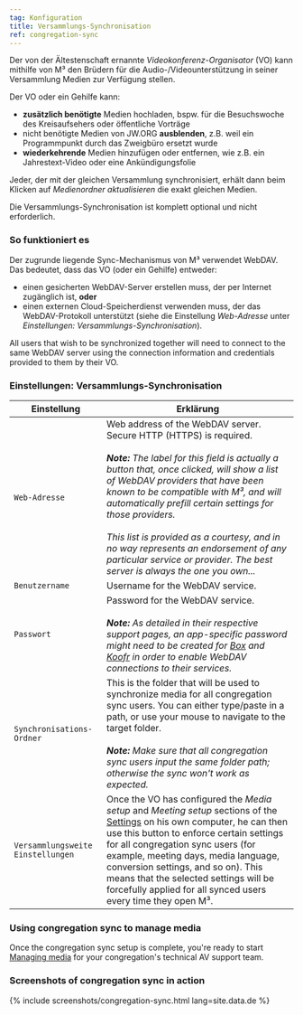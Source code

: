 ```yaml
---
tag: Konfiguration
title: Versammlungs-Synchronisation
ref: congregation-sync
---
```


Der von der Ältestenschaft ernannte *Videokonferenz-Organisator* (VO) kann mithilfe von M³ den Brüdern für die Audio-/Videounterstützung in seiner Versammlung Medien zur Verfügung stellen.

Der VO oder ein Gehilfe kann:

- **zusätzlich benötigte** Medien hochladen, bspw. für die Besuchswoche des Kreisaufsehers oder öffentliche Vorträge
- nicht benötigte Medien von JW.ORG **ausblenden**, z.B. weil ein Programmpunkt durch das Zweigbüro ersetzt wurde
- **wiederkehrende** Medien hinzufügen oder entfernen, wie z.B. ein Jahrestext-Video oder eine Ankündigungsfolie

Jeder, der mit der gleichen Versammlung synchronisiert, erhält dann beim Klicken auf *Medienordner aktualisieren* die exakt gleichen Medien.

Die Versammlungs-Synchronisation ist komplett optional und nicht erforderlich.

### So funktioniert es

Der zugrunde liegende Sync-Mechanismus von M³ verwendet WebDAV. Das bedeutet, dass das VO (oder ein Gehilfe) entweder:

- einen gesicherten WebDAV-Server erstellen muss, der per Internet zugänglich ist, **oder**
- einen externen Cloud-Speicherdienst verwenden muss, der das WebDAV-Protokoll unterstützt (siehe die Einstellung *Web-Adresse* unter *Einstellungen: Versammlungs-Synchronisation*).

All users that wish to be synchronized together will need to connect to the same WebDAV server using the connection information and credentials provided to them by their VO.

### Einstellungen: Versammlungs-Synchronisation

| Einstellung                       | Erklärung                                                                                                                                                                                                                                                                                                                                                                                                                                                                                                            |
| --------------------------------- | -------------------------------------------------------------------------------------------------------------------------------------------------------------------------------------------------------------------------------------------------------------------------------------------------------------------------------------------------------------------------------------------------------------------------------------------------------------------------------------------------------------------- |
| `Web-Adresse`                     | Web address of the WebDAV server. Secure HTTP (HTTPS) is required. <br><br> ***Note:** The label for this field is actually a button that, once clicked, will show a list of WebDAV providers that have been known to be compatible with M³, and will automatically prefill certain settings for those providers. <br><br> This list is provided as a courtesy, and in no way represents an endorsement of any particular service or provider. The best server is always the one you own...* |
| `Benutzername`                    | Username for the WebDAV service.                                                                                                                                                                                                                                                                                                                                                                                                                                                                                     |
| `Passwort`                        | Password for the WebDAV service. <br><br> ***Note:** As detailed in their respective support pages, an app-specific password might need to be created for [Box](https://support.box.com/hc/en-us/articles/360043696414-WebDAV-with-Box) and [Koofr](https://koofr.eu/help/koofr_with_webdav/how-do-i-connect-a-service-to-koofr-through-webdav/) in order to enable WebDAV connections to their services.*                                                                                               |
| `Synchronisations-Ordner`         | This is the folder that will be used to synchronize media for all congregation sync users. You can either type/paste in a path, or use your mouse to navigate to the target folder. <br><br> ***Note:** Make sure that all congregation sync users input the same folder path; otherwise the sync won't work as expected.*                                                                                                                                                                               |
| `Versammlungsweite Einstellungen` | Once the VO has configured the *Media setup* and *Meeting setup* sections of the [Settings]({{page.lang}}/#configuration) on his own computer, he can then use this button to enforce certain settings for all congregation sync users (for example, meeting days, media language, conversion settings, and so on). This means that the selected settings will be forcefully applied for all synced users every time they open M³.                                                                                   |

### Using congregation sync to manage media

Once the congregation sync setup is complete, you're ready to start [Managing media]({{page.lang}}/#manage-media) for your congregation's technical AV support team.

### Screenshots of congregation sync in action

{% include screenshots/congregation-sync.html lang=site.data.de %}
